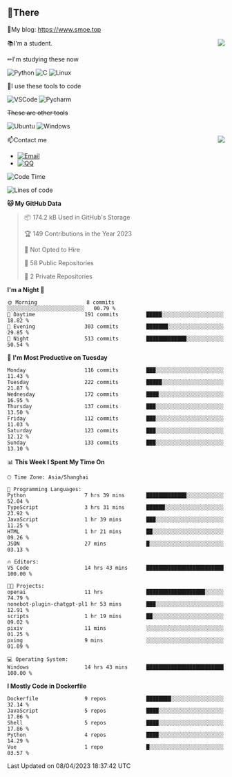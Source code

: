 
## 👏There

📰My blog: https://www.smoe.top

<img align="right" src="https://github-readme-stats.vercel.app/api/top-langs/?username=AkashiCoin"/>


📚I'm a student.

✏I'm studying these now

![Python](https://img.shields.io/badge/-Python-blue?style=flat-square&logo=Python&logoColor=fff)
![C](https://img.shields.io/badge/-C-585858?style=flat-square&logo=C&logoColor=fff)
![Linux](https://img.shields.io/badge/-Linux-black?style=flat-square&logo=Linux&logoColor=fff)

🔨I use these tools to code

![VSCode](https://img.shields.io/badge/-VSCode-blue?style=flat-square&logo=visualstudiocode&logoColor=fff)
![Pycharm](https://img.shields.io/badge/-Pycharm-green?style=flat-square&logo=pycharm&logoColor=fff)

 ~~These are other tools~~

![Ubuntu](https://img.shields.io/badge/-Ubuntu-orange?style=flat-square&logo=Ubuntu&logoColor=fff)
![Windows](https://img.shields.io/badge/-Windows-blue?style=flat-square&logo=Windows&logoColor=fff)

<img align="right" src="https://github-readme-stats.vercel.app/api?username=AkashiCoin" />


📫Contact me

* [![Email](https://img.shields.io/badge/Email-l1040186796@gmail.com-1?style=social&logoColor=fff)](mailto:l1040186796@gmail.com)
* [![QQ](https://img.shields.io/badge/QQ-1040186796-1?style=social&logoColor=fff)](tencent://AddContact/?fromId=45&fromSubId=1&subcmd=all&uin=1040186796&website=www.oicqzone.com)

<!--START_SECTION:waka-->
![Code Time](http://img.shields.io/badge/Code%20Time-690%20hrs%2050%20mins-blue)

![Lines of code](https://img.shields.io/badge/From%20Hello%20World%20I%27ve%20Written-238.2%20thousand%20lines%20of%20code-blue)

**🐱 My GitHub Data** 

> 📦 174.2 kB Used in GitHub's Storage 
 > 
> 🏆 149 Contributions in the Year 2023
 > 
> 🚫 Not Opted to Hire
 > 
> 📜 58 Public Repositories 
 > 
> 🔑 2 Private Repositories 
 > 
**I'm a Night 🦉** 

```text
🌞 Morning                8 commits           ░░░░░░░░░░░░░░░░░░░░░░░░░   00.79 % 
🌆 Daytime                191 commits         █████░░░░░░░░░░░░░░░░░░░░   18.82 % 
🌃 Evening                303 commits         ███████░░░░░░░░░░░░░░░░░░   29.85 % 
🌙 Night                  513 commits         █████████████░░░░░░░░░░░░   50.54 % 
```
📅 **I'm Most Productive on Tuesday** 

```text
Monday                   116 commits         ███░░░░░░░░░░░░░░░░░░░░░░   11.43 % 
Tuesday                  222 commits         █████░░░░░░░░░░░░░░░░░░░░   21.87 % 
Wednesday                172 commits         ████░░░░░░░░░░░░░░░░░░░░░   16.95 % 
Thursday                 137 commits         ███░░░░░░░░░░░░░░░░░░░░░░   13.50 % 
Friday                   112 commits         ███░░░░░░░░░░░░░░░░░░░░░░   11.03 % 
Saturday                 123 commits         ███░░░░░░░░░░░░░░░░░░░░░░   12.12 % 
Sunday                   133 commits         ███░░░░░░░░░░░░░░░░░░░░░░   13.10 % 
```


📊 **This Week I Spent My Time On** 

```text
🕑︎ Time Zone: Asia/Shanghai

💬 Programming Languages: 
Python                   7 hrs 39 mins       █████████████░░░░░░░░░░░░   52.04 % 
TypeScript               3 hrs 31 mins       ██████░░░░░░░░░░░░░░░░░░░   23.92 % 
JavaScript               1 hr 39 mins        ███░░░░░░░░░░░░░░░░░░░░░░   11.25 % 
HTML                     1 hr 21 mins        ██░░░░░░░░░░░░░░░░░░░░░░░   09.26 % 
JSON                     27 mins             █░░░░░░░░░░░░░░░░░░░░░░░░   03.13 % 

🔥 Editors: 
VS Code                  14 hrs 43 mins      █████████████████████████   100.00 % 

🐱‍💻 Projects: 
openai                   11 hrs              ███████████████████░░░░░░   74.79 % 
nonebot-plugin-chatgpt-pl1 hr 53 mins        ███░░░░░░░░░░░░░░░░░░░░░░   12.91 % 
scripts                  1 hr 19 mins        ██░░░░░░░░░░░░░░░░░░░░░░░   09.02 % 
pixiv                    11 mins             ░░░░░░░░░░░░░░░░░░░░░░░░░   01.25 % 
pximg                    9 mins              ░░░░░░░░░░░░░░░░░░░░░░░░░   01.09 % 

💻 Operating System: 
Windows                  14 hrs 43 mins      █████████████████████████   100.00 % 
```

**I Mostly Code in Dockerfile** 

```text
Dockerfile               9 repos             ████████░░░░░░░░░░░░░░░░░   32.14 % 
JavaScript               5 repos             ████░░░░░░░░░░░░░░░░░░░░░   17.86 % 
Shell                    5 repos             ████░░░░░░░░░░░░░░░░░░░░░   17.86 % 
Python                   4 repos             ████░░░░░░░░░░░░░░░░░░░░░   14.29 % 
Vue                      1 repo              █░░░░░░░░░░░░░░░░░░░░░░░░   03.57 % 
```




 Last Updated on 08/04/2023 18:37:42 UTC
<!--END_SECTION:waka-->
